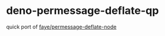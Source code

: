 # deno-permessage-deflate-qp

quick port of [faye/permessage-deflate-node](https://github.com/faye/permessage-deflate-node)
